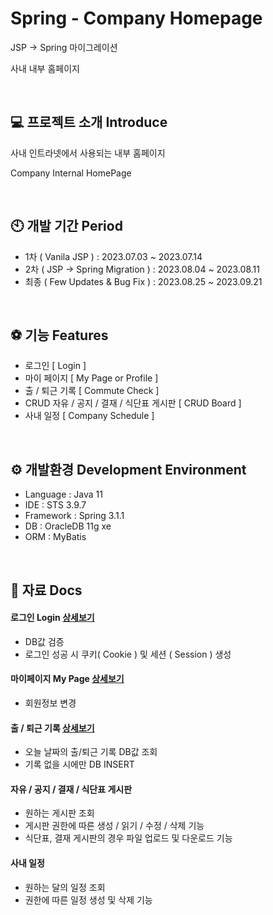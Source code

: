 # Spring - Company Homepage

JSP -> Spring 마이그레이션

사내 내부 홈페이지



    
<br/>

## 💻 프로젝트 소개 Introduce
사내 인트라넷에서 사용되는 내부 홈페이지

Company Internal HomePage

<br/>

## 🕙 개발 기간 Period
* 1차 ( Vanila JSP ) : 2023.07.03 ~ 2023.07.14
* 2차 ( JSP -> Spring Migration ) : 2023.08.04 ~ 2023.08.11
* 최종 ( Few Updates & Bug Fix )  : 2023.08.25 ~ 2023.09.21 

<br/>

## ⚽ 기능 Features

- 로그인 [ Login ] 
- 마이 페이지 [ My Page or Profile ]
- 출 / 퇴근 기록 [ Commute Check ] 
- CRUD 자유 / 공지 / 결재 / 식단표 게시판 [ CRUD Board ]
- 사내 일정 [ Company Schedule ]

<br/>

## ⚙️ 개발환경 Development Environment

- Language : Java 11
- IDE : STS 3.9.7
- Framework : Spring 3.1.1
- DB : OracleDB 11g xe
- ORM : MyBatis


<br/>

## 📌 자료 Docs

#### 로그인 Login <a href="https://github.com/ricelumps/Tjeoun_TeamProject/wiki/%F0%9F%93%83-%EB%A1%9C%EA%B7%B8%EC%9D%B8"> 상세보기 </a>
- DB값 검증
- 로그인 성공 시 쿠키( Cookie ) 및 세션 ( Session ) 생성

#### 마이페이지 My Page <a href="https://github.com/ricelumps/Tjeoun_TeamProject/wiki/%F0%9F%93%83-%EB%A7%88%EC%9D%B4%ED%8E%98%EC%9D%B4%EC%A7%80"> 상세보기 </a>
- 회원정보 변경

#### 출 / 퇴근 기록 <a href="https://github.com/ricelumps/Tjeoun_TeamProject/wiki/%F0%9F%93%83-%EC%B6%9C---%ED%87%B4%EA%B7%BC-%EA%B8%B0%EB%A1%9D"> 상세보기 </a>
- 오늘 날짜의 출/퇴근 기록 DB값 조회
- 기록 없을 시에만 DB INSERT

#### 자유 / 공지 / 결재 / 식단표 게시판 
- 원하는 게시판 조회
- 게시판 권한에 따른 생성 / 읽기 / 수정 / 삭제 기능 
- 식단표, 결재 게시판의 경우 파일 업로드 및 다운로드 기능

#### 사내 일정
- 원하는 달의 일정 조회
- 권한에 따른 일정 생성 및 삭제 기능
